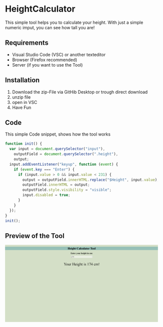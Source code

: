 # HeightCalculator
This simple tool helps you to calculate your height. With just a simple numeric imput, you can see how tall you are!
## Requirements
* Visual Studio Code (VSC) or another texteditor
* Browser (Firefox recommended)
* Server (if you want to use the Tool)
## Installation

1. Download the zip-File via GitHib Desktop or trough direct download
2. unzip file
3. open in VSC 
4. Have Fun

## Code
This simple Code snippet, shows how the tool works

```javascript
function init() {
  var input = document.querySelector("input"),
    outputField = document.querySelector(".height"),
    output;
  input.addEventListener("keyup", function (event) {
    if (event.key === "Enter") {
      if (input.value > 0 && input.value < 231) {
        output = outputField.innerHTML.replace("$Height", input.value);
        outputField.innerHTML = output;
        outputField.style.visibility = "visible";
        input.disabled = true;
      }
    }
  });
}
init();
```
 
 ## Preview of the Tool
![Height_Calculator_Tool](https://github.com/ValdrDarmir/HeightCalculator/blob/main/pictures/Height_cal.PNG)
